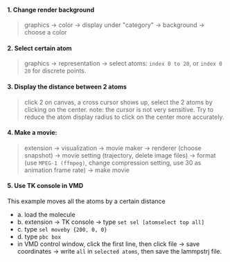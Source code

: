 #### 1. Change render background
> graphics -> color -> display under "category" -> background -> choose a color

#### 2. Select certain atom 
> graphics -> representation -> select atoms: `index 0 to 20`, or `index 0 20` for discrete points. 

#### 3. Display the distance between 2 atoms
> click 2 on canvas, a cross cursor shows up, select the 2 atoms by clicking on the center. 
> note: the cursor is not very sensitive. Try to reduce the atom display radius to click on the center more accurately. 

#### 4. Make a movie: 
> extension -> visualization -> movie maker -> renderer (choose snapshot) -> movie setting (trajectory, delete image files) -> format (use `MPEG-1 (ffmpeg)`, change compression setting, use 30 as animation frame rate) -> make movie

#### 5. Use TK console in VMD  
This example moves all the atoms by a certain distance
* a. load the molecule 
* b. extension -> TK console -> type `set sel [atomselect top all]` 
* c. type `sel moveby {200, 0, 0}`
* d. type `pbc box`
* in VMD control window, click the first line, then click file -> save coordinates -> write `all` in `selected atoms`, then save the lammpstrj file. 
  